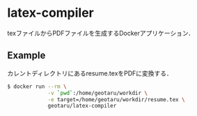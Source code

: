 # latex-compiler

texファイルからPDFファイルを生成するDockerアプリケーション．

## Example

カレントディレクトリにあるresume.texをPDFに変換する．

```bash
$ docker run --rm \
             -v `pwd`:/home/geotaru/workdir \
             -e target=/home/geotaru/workdir/resume.tex \
             geotaru/latex-compiler
```
